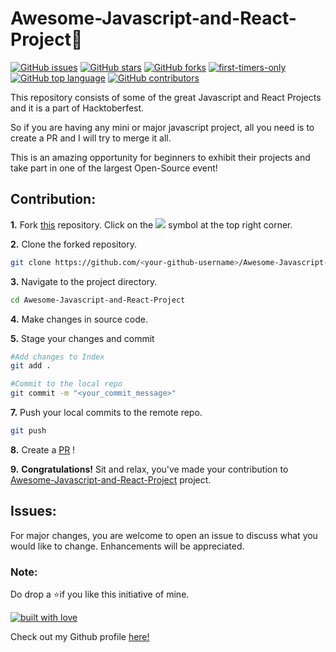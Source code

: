 # **Awesome-Javascript-and-React-Project**💯
[![GitHub issues](https://img.shields.io/github/issues/Tejas1510/Awesome-Javascript-and-React-Project?logo=Github&style=flat-square)](https://github.com/Tejas1510/Awesome-Javascript-and-React-Project/issues)
[![GitHub stars](https://img.shields.io/github/stars/Tejas1510/Awesome-Javascript-and-React-Project?color=brightgreen)](https://github.com/Tejas1510/Awesome-Javascript-and-React-Project/stargazers)
[![GitHub forks](https://img.shields.io/github/forks/Tejas1510/Awesome-Javascript-and-React-Project?color=%23ff69b4&style=flat-square)](https://github.com/Tejas1510/Awesome-Javascript-and-React-Project/network)
[![first-timers-only](https://img.shields.io/badge/first--timers--only-friendly-tomato.svg?style=flat&logo=git)](https://github.com/Tejas1510/Awesome-Javascript-and-React-Project/issues)
[![GitHub top language](https://img.shields.io/github/languages/top/Tejas1510/Awesome-Javascript-and-React-Project?color=yellow&logo=javascript)](https://github.com/Tejas1510/Awesome-Javascript-and-React-Project)
[![GitHub contributors](https://img.shields.io/github/contributors/Tejas1510/Awesome-Javascript-and-React-Project?color=orange4&style=flat-square)](https://github.com/Tejas1510/Awesome-Javascript-and-React-Project/graphs/contributors/)



This repository consists of some of the great Javascript and React Projects and it is a part of Hacktoberfest.

So if you are having any mini or major javascript project, all you need is to create a PR and I will try to merge it all.

This is an amazing opportunity for beginners to exhibit their projects and take part in one of the largest Open-Source event!

## Contribution:
**1.** Fork [this](https://github.com/Tejas1510/Awesome-Javascript-and-React-Project) repository.
Click on the <a href="https://github.com/Tejas1510/Awesome-Javascript-and-React-Project"><img src="https://img.icons8.com/ios/24/000000/code-fork.png"></a> symbol at the top right corner.

**2.** Clone the forked repository.

```bash
git clone https://github.com/<your-github-username>/Awesome-Javascript-and-React-Project
```

**3.** Navigate to the project directory.

```bash
cd Awesome-Javascript-and-React-Project
```

**4.** Make changes in source code.

**5.** Stage your changes and commit

```bash
#Add changes to Index
git add .

#Commit to the local repo
git commit -m "<your_commit_message>"
```

**7.** Push your local commits to the remote repo.

```bash
git push 
```

**8.** Create a [PR](https://help.github.com/en/github/collaborating-with-issues-and-pull-requests/creating-a-pull-request) !

**9.** **Congratulations!** Sit and relax, you've made your contribution to [Awesome-Javascript-and-React-Project](https://github.com/Tejas1510/Awesome-Javascript-and-React-Project) project.
## Issues:
For major changes, you are welcome to open an issue to discuss what you would like to change. Enhancements will be appreciated.

### Note:
Do drop a ⭐if you like this initiative of mine.

[![built with love](https://forthebadge.com/images/badges/built-with-love.svg)](https://github.com/Tejas1510/Awesome-Javascript-and-React-Project)

Check out my Github profile [here!](https://github.com/Tejas1510)
